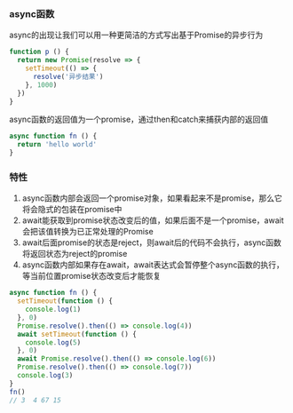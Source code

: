 ### async函数
async的出现让我们可以用一种更简洁的方式写出基于Promise的异步行为
```js
function p () {
  return new Promise(resolve => {
    setTimeout(() => {
      resolve('异步结果')
    }, 1000)
  })
}
```
async函数的返回值为一个promise，通过then和catch来捕获内部的返回值
```js
async function fn () {
  return 'hello world' 
}
```

### 特性
1. async函数内部会返回一个promise对象，如果看起来不是promise，那么它将会隐式的包装在promise中
2. await能获取到promise状态改变后的值，如果后面不是一个promise，await 会把该值转换为已正常处理的Promise
3. await后面promise的状态是reject，则await后的代码不会执行，async函数将返回状态为reject的promise
4. async函数内部如果存在await，await表达式会暂停整个async函数的执行，等当前位置promise状态改变后才能恢复
```js
async function fn () {
  setTimeout(function () {
    console.log(1)
  }, 0)
  Promise.resolve().then(() => console.log(4))
  await setTimeout(function () {
    console.log(5)
  }, 0)
  await Promise.resolve().then(() => console.log(6))
  Promise.resolve().then(() => console.log(7))
  console.log(3)
}
fn() 
// 3  4 67 15 
```